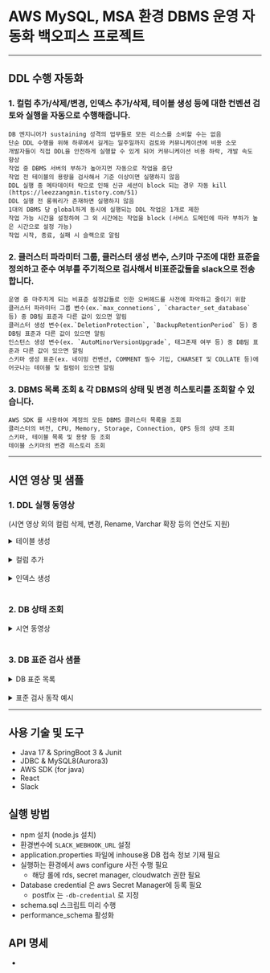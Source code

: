 
# AWS MySQL, MSA 환경 DBMS 운영 자동화 백오피스 프로젝트

****  


## DDL 수행 자동화

### 1. 컬럼 추가/삭제/변경, 인덱스 추가/삭제, 테이블 생성 등에 대한 컨벤션 검토와 실행을 자동으로 수행해줍니다.
    DB 엔지니어가 sustaining 성격의 업무들로 모든 리소스를 소비할 수는 없음
    단순 DDL 수행을 위해 하루에서 길게는 일주일까지 검토와 커뮤니케이션에 비용 소모
    개발자들이 직접 DDL을 안전하게 실행할 수 있게 되어 커뮤니케이션 비용 하락, 개발 속도 향상
    작업 중 DBMS 서버의 부하가 높아지면 자동으로 작업을 중단
    작업 전 테이블의 용량을 검사해서 기준 이상이면 실행하지 않음
    DDL 실행 중 메타데이터 락으로 인해 신규 세션이 block 되는 경우 자동 kill (https://leezzangmin.tistory.com/51) 
    DDL 실행 전 롱쿼리가 존재하면 실행하지 않음
    1대의 DBMS 당 global하게 동시에 실행되는 DDL 작업은 1개로 제한
    작업 가능 시간을 설정하여 그 외 시간에는 작업을 block (서비스 도메인에 따라 부하가 높은 시간으로 설정 가능)
    작업 시작, 종료, 실패 시 슬랙으로 알림
### 2. 클러스터 파라미터 그룹, 클러스터 생성 변수, 스키마 구조에 대한 표준을 정의하고 준수 여부를 주기적으로 검사해서 비표준값들을 slack으로 전송합니다.
    운영 중 마주치게 되는 비표준 설정값들로 인한 오버헤드를 사전에 파악하고 줄이기 위함
    클러스터 파라미터 그룹 변수(ex.`max_connetions`, `character_set_database` 등) 중 DB팀 표준과 다른 값이 있으면 알림
    클러스터 생성 변수(ex.`DeletionProtection`, `BackupRetentionPeriod` 등) 중 DB팀 표준과 다른 값이 있으면 알림
    인스턴스 생성 변수(ex. `AutoMinorVersionUpgrade`, 태그존재 여부 등) 중 DB팀 표준과 다른 값이 있으면 알림
    스키마 생성 표준(ex. 네이밍 컨벤션, COMMENT 필수 기입, CHARSET 및 COLLATE 등)에 어긋나는 테이블 및 컬럼이 있으면 알림
### 3. DBMS 목록 조회 & 각 DBMS의 상태 및 변경 히스토리를 조회할 수 있습니다.
    AWS SDK 를 사용하여 계정의 모든 DBMS 클러스터 목록을 조회
    클러스터의 버전, CPU, Memory, Storage, Connection, QPS 등의 상태 조회
    스키마, 테이블 목록 및 용량 등 조회
    테이블 스키마의 변경 히스토리 조회

****  

## 시연 영상 및 샘플

### 1. DDL 실행 동영상
(시연 영상 외의 컬럼 삭제, 변경, Rename, Varchar 확장 등의 연산도 지원)
<details>  
<summary>테이블 생성</summary>
<div markdown="1">

![create_table_2](https://github.com/leezzangmin/db_automation/assets/64303390/0637f01f-fe97-47fd-a98c-541d7842e1e2)


</div>
</details><br>


<details>  
<summary>컬럼 추가</summary>
<div markdown="1">

![add_column](https://github.com/leezzangmin/db_automation/assets/64303390/54a65461-f53a-468c-8efd-aea417530730)


</div>
</details><br>

<details>  
<summary>인덱스 생성</summary>
<div markdown="1">

![create_index](https://github.com/leezzangmin/db_automation/assets/64303390/5b6a5e4d-1c45-42aa-8a89-c715c14b896c)

</div>
</details>

<br>

### 2. DB 상태 조회
<details>
<summary>시연 동영상</summary>
<div markdown="1">
    
![describe](https://github.com/leezzangmin/db_automation/assets/64303390/5d8d8f62-a902-4360-9344-a37d37eecbe8)

</div>
</details>
<br>


### 3. DB 표준 검사 샘플

<details>  
<summary>DB 표준 목록</summary>
<div markdown="1">  

1. 클러스터 생성 표준값
   ```java
    public class ClusterCreationStandard {
    
      public final static Map<String, String> clusterCreationStandard = new HashMap<>();
    
      static {
          clusterCreationStandard.put("BackupRetentionPeriod", "7");
          clusterCreationStandard.put("MultiAZ", "true");
          clusterCreationStandard.put("DeletionProtection", "true");
          clusterCreationStandard.put("Engine", "aurora-mysql");
          clusterCreationStandard.put("EngineVersion", "8.0.mysql_aurora.3.03.1");
          clusterCreationStandard.put("Port", "3306");
          clusterCreationStandard.put("MasterUsername", "admin");
      }
    }
    ```

2. 인스턴스 생성 표준값
    ```java
    public class InstanceCreationStandard {
    
        public final static Map<String, String> instanceCreationStandard = new HashMap<>();
    
        static {
            instanceCreationStandard.put("AutoMinorVersionUpgrade", "false");
            instanceCreationStandard.put("DeletionProtection", "true");
            instanceCreationStandard.put("PerformanceInsightsEnabled", "true");
            instanceCreationStandard.put("EnabledCloudwatchLogsExports", "[slowquery]");
            instanceCreationStandard.put("TagList", "[]");
        }
    }
    ```

3. 파라미터 표준값
      ```java
      public class ParameterGroupStandard {
          public final static Map<String, String> standardParameters = new HashMap<>();
          
          static {
              standardParameters.put("max_connections", "10000");
              standardParameters.put("character_set_connection", "utf8mb4");
              standardParameters.put("character_set_database", "utf8mb4");
              standardParameters.put("character_set_filesystem", "utf8mb4");
              standardParameters.put("character_set_server", "utf8mb4");
              standardParameters.put("character_set_results", "utf8mb4");
              standardParameters.put("collation_connection", "utf8mb4_0900_ai_ci");
              standardParameters.put("collation_server", "utf8mb4_0900_ai_ci");
              standardParameters.put("slow_query_log", "1");
              standardParameters.put("time_zone", "UTC");
              standardParameters.put("transaction_isolation", "REPEATABLE-READ");
              standardParameters.put("performance_schema", "1");
          }
      }
      ```
</div>
</details>
<br>

<details>
<summary>표준 검사 동작 예시</summary>
<div markdown="1">
    
![스크린샷 2023-07-24 오후 6 38 46](https://github.com/leezzangmin/db_automation/assets/64303390/1bd077b4-25e1-4457-ad27-19255064b505)

</div>
</details>


[//]: # (****  )
[//]: # (## 아키텍처)

****  


## 사용 기술 및 도구
- Java 17 & SpringBoot 3 & Junit
- JDBC & MySQL8(Aurora3)
- AWS SDK (for java)
- React
- Slack

## 실행 방법
- npm 설치 (node.js 설치)
- 환경변수에 `SLACK_WEBHOOK_URL` 설정
- application.properties 파일에 inhouse용 DB 접속 정보 기재 필요
- 실행하는 환경에서 aws configure 사전 수행 필요
  - 해당 롤에 rds, secret manager, cloudwatch 권한 필요
- Database credential 은 aws Secret Manager에 등록 필요
  - postfix 는 `-db-credential` 로 지정
- schema.sql 스크립트 미리 수행
- performance_schema 활성화

## API 명세
- 

[//]: # ()
[//]: #

[//]: # (- 메트릭 수치 안좋으면 cancel)

[//]: # (- metadata lock detection AOP)

[//]: # (- metadata 만 변경하는 작업은 즉시 실행&#40;리스트업 필요&#41;)

[//]: # (  - rename)

[//]: # (  - comment 수정)

[//]: # (  - )

[//]: # (  - )

[//]: # (- 롱쿼리 있으면 pause)

[//]: # (- 이미 실행중인 DDL 존재하면 block 혹은 명령 저장 후 순차실행 - o)

[//]: # (- 개발자 메일계정으로 접근가능 클러스터 인증/인가)

[//]: # (- 표준검사)

[//]: # (- timeout ?ㅇ?)

[//]: # (- 스키마 용량, 정보, 마스킹 툴)

[//]: # (- 예외처리 및 예외응답 일원화)

[//]: # (- DB pw 환경변수화? - parameter store 에서 fetch, env 파일 생성)

[//]: # (- 용량 크면 slack 으로 실행버튼을 정보랑 함께 전송해서&#40;스키마, 테이블, 커맨드타입 등&#41; pt-change-online shell 실행?)

[//]: # (- DDL 실행중 진행상황 Performance schema 통해서 확인.)

[//]: # (- )

[//]: # (- 컬럼 변경이력 추적)

[//]: # (- 인덱스 &#40;col1, col2&#41; 있을때 &#40;col1&#41; 인덱스 신규생성 block 기능, pk 포함 인덱스 생성 방지)

[//]: # ()
[//]: # (- 작업 시작할 때 슬랙으로 알림 &#40;작업자, 작업시간, 작업내용, 작업커맨드&#41;)

[//]: # (- 작업 실패할 때 슬랙으로 알림 &#40;작업자, 작업시간, 작업내용, 작업커맨드, 에러메시지&#41;)

[//]: # ()
[//]: # (- stop 상태의 dbms는 dynamic load X)

[//]: # ()
[//]: # (## feature)

[//]: # (- parameter store pw / [dbName]-password)
